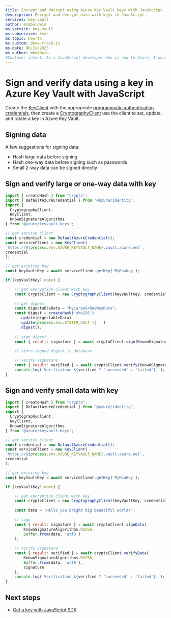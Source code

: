 ```yaml
---
title: Encrypt and decrypt using Azure Key Vault keys with JavaScript
description: Encrypt and decrypt data with keys in JavaScript. 
services: key-vault
author: msmbaldwin
ms.service: key-vault
ms.subservice: keys
ms.topic: how-to
ms.custom: devx-track-js
ms.date: 06/21/2023
ms.author: mbaldwin
#Customer intent: As a JavaScript developer who is new to Azure, I want to encrypt and decrypt data using a key to the Key Vault with the SDK.
---
```


# Sign and verify data using a key in Azure Key Vault with JavaScript

Create the [KeyClient](/javascript/api/@azure/keyvault-keys/keyclient) with the appropriate [programmatic authentication credentials](javascript-developer-guide-get-started.md#authorize-access-and-connect-to-key-vault), then create a [CryptographyClient]() use the client to set, update, and rotate a key in Azure Key Vault.

## Signing data

A few suggestions for signing data:

* Hash large data before signing 
* Hash one-way data before signing such as passwords
* Small 2-way data can be signed directly


## Sign and verify large or one-way data with key

```javascript
import { createHash } from "crypto";
import { DefaultAzureCredential } from '@azure/identity';
import {
  CryptographyClient,
  KeyClient,
  KnownSignatureAlgorithms
} from '@azure/keyvault-keys';

// get service client
const credential = new DefaultAzureCredential();
const serviceClient = new KeyClient(
`https://${process.env.AZURE_KEYVAULT_NAME}.vault.azure.net`,
credential
);

// get existing key
const keyVaultKey = await serviceClient.getKey('MyRsaKey');

if (keyVaultKey?.name) {

    // get encryption client with key
    const cryptoClient = new CryptographyClient(keyVaultKey, credential);
    
    // get digest
    const digestableData = "MyLargeOrOneWayData";
    const digest = createHash('sha256')
      .update(digestableData)
      .update(process.env.SYSTEM_SALT || '')
      .digest();
    
    // sign digest
    const { result: signature } = await cryptoClient.sign(KnownSignatureAlgorithms.RS256, digest);
   
    // store signed digest in database

    // verify signature
    const { result: verified } = await cryptoClient.verify(KnownSignatureAlgorithms.RS256, digest, signature);
    console.log(`Verification ${verified ? 'succeeded' : 'failed'}.`);
}
```

## Sign and verify small data with key

```javascript
import { createHash } from "crypto";
import { DefaultAzureCredential } from '@azure/identity';
import {
  CryptographyClient,
  KeyClient,
  KnownSignatureAlgorithms
} from '@azure/keyvault-keys';

// get service client
const credential = new DefaultAzureCredential();
const serviceClient = new KeyClient(
`https://${process.env.AZURE_KEYVAULT_NAME}.vault.azure.net`,
credential
);

// get existing key
const keyVaultKey = await serviceClient.getKey('MyRsaKey');

if (keyVaultKey?.name) {

    // get encryption client with key
    const cryptoClient = new CryptographyClient(keyVaultKey, credential);
    
    const data = 'Hello you bright big beautiful world!';
    
    // sign
    const { result: signature } = await cryptoClient.signData(
        KnownSignatureAlgorithms.RS256,
        Buffer.from(data, 'utf8')
    );
    
    // verify signature
    const { result: verified } = await cryptoClient.verifyData(
        KnownSignatureAlgorithms.RS256,
        Buffer.from(data, 'utf8'),
        signature
    );
    console.log(`Verification ${verified ? 'succeeded' : 'failed'}.`);
}
```

## Next steps

* [Get a key with JavaScript SDK](javascript-developer-guide-get-key.md)